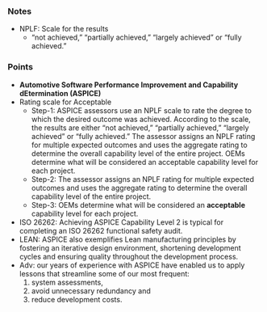 
### Notes
* NPLF: Scale for the results
  * “not achieved,” “partially achieved,” “largely achieved” or “fully achieved.”

### Points
* **Automotive Software Performance Improvement and Capability dEtermination (ASPICE)**
* Rating scale for Acceptable
  * Step-1: ASPICE assessors use an NPLF scale to rate the degree to which the desired outcome was achieved. According to the scale, the results are either “not achieved,” “partially achieved,” “largely achieved” or “fully achieved.” The assessor assigns an NPLF rating for multiple expected outcomes and uses the aggregate rating to determine the overall capability level of the entire project. OEMs determine what will be considered an acceptable capability level for each project.
  * Step-2: The assessor assigns an NPLF rating for multiple expected outcomes and uses the aggregate rating to determine the overall capability level of the entire project.
  * Step-3: OEMs determine what will be considered an **acceptable** capability level for each project.
* ISO 26262: Achieving ASPICE Capability Level 2 is typical for completing an ISO 26262 functional safety audit.
* LEAN: ASPICE also exemplifies Lean manufacturing principles by fostering an iterative design environment, shortening development cycles and ensuring quality throughout the development process.
* Adv: our years of experience with ASPICE have enabled us to apply lessons that streamline some of our most frequent:
  1. system assessments,
  2. avoid unnecessary redundancy and
  3. reduce development costs.
